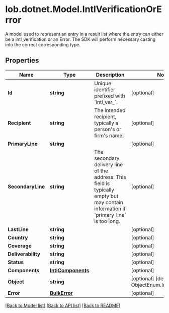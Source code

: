 # lob.dotnet.Model.IntlVerificationOrError
A model used to represent an entry in a result list where the entry can either be a intl_verification or an Error. The SDK will perform necessary casting into the correct corresponding type. 

## Properties

Name | Type | Description | Notes
------------ | ------------- | ------------- | -------------
**Id** | **string** | Unique identifier prefixed with &#x60;intl_ver_&#x60;. | [optional] 
**Recipient** | **string** | The intended recipient, typically a person&#39;s or firm&#39;s name. | [optional] 
**PrimaryLine** | **string** |  | [optional] 
**SecondaryLine** | **string** | The secondary delivery line of the address. This field is typically empty but may contain information if &#x60;primary_line&#x60; is too long.  | [optional] 
**LastLine** | **string** |  | [optional] 
**Country** | **string** |  | [optional] 
**Coverage** | **string** |  | [optional] 
**Deliverability** | **string** |  | [optional] 
**Status** | **string** |  | [optional] 
**Components** | [**IntlComponents**](IntlComponents.md) |  | [optional] 
**Object** | **string** |  | [optional] [default to ObjectEnum.IntlVerification]
**Error** | [**BulkError**](BulkError.md) |  | [optional] 

[[Back to Model list]](../README.md#documentation-for-models) [[Back to API list]](../README.md#documentation-for-api-endpoints) [[Back to README]](../README.md)

